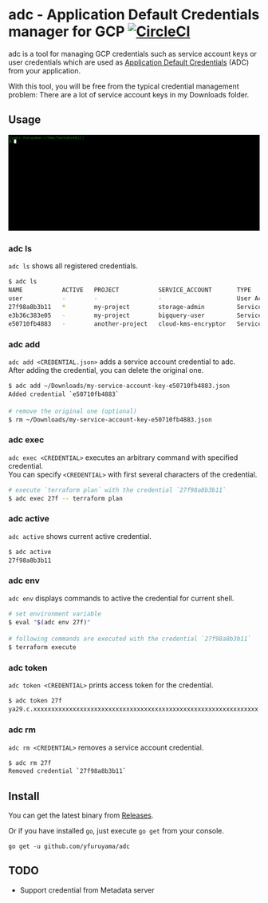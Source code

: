 adc - Application Default Credentials manager for GCP [![CircleCI](https://circleci.com/gh/yfuruyama/adc.svg?style=svg)](https://circleci.com/gh/yfuruyama/adc)
===

adc is a tool for managing GCP credentials such as service account keys or user credentials which are used as [Application Default Credentials](https://cloud.google.com/docs/authentication/production) (ADC) from your application.

With this tool, you will be free from the typical credential management problem: There are a lot of service account keys in my Downloads folder.

## Usage

![gif](https://github.com/yfuruyama/adc/blob/master/screencast.gif)

### adc ls

`adc ls` shows all registered credentials.

```sh
$ adc ls
NAME           ACTIVE   PROJECT           SERVICE_ACCOUNT       TYPE
user           -        -                 -                     User Account
27f98a8b3b11   *        my-project        storage-admin         Service Account
e3b36c383e05   -        my-project        bigquery-user         Service Account
e50710fb4883   -        another-project   cloud-kms-encryptor   Service Account
```

### adc add

`adc add <CREDENTIAL.json>` adds a service account credential to adc.  
After adding the credential, you can delete the original one.

```sh
$ adc add ~/Downloads/my-service-account-key-e50710fb4883.json
Added credential `e50710fb4883`

# remove the original one (optional)
$ rm ~/Downloads/my-service-account-key-e50710fb4883.json
```

### adc exec

`adc exec <CREDENTIAL>` executes an arbitrary command with specified credential.  
You can specify `<CREDENTIAL>` with first several characters of the credential.

```sh
# execute `terraform plan` with the credential `27f98a8b3b11`
$ adc exec 27f -- terraform plan
```

### adc active

`adc active` shows current active credential.

```sh
$ adc active
27f98a8b3b11
```

### adc env

`adc env` displays commands to active the credential for current shell.

```sh
# set environment variable
$ eval "$(adc env 27f)"

# following commands are executed with the credential `27f98a8b3b11`
$ terraform execute
```

### adc token

`adc token <CREDENTIAL>` prints access token for the credential.

```sh
$ adc token 27f
ya29.c.xxxxxxxxxxxxxxxxxxxxxxxxxxxxxxxxxxxxxxxxxxxxxxxxxxxxxxxxxxxxxxx
```

### adc rm

`adc rm <CREDENTIAL>` removes a service account credential.

```sh
$ adc rm 27f
Removed credential `27f98a8b3b11`
```

## Install

You can get the latest binary from [Releases](https://github.com/yfuruyama/adc/releases).

Or if you have installed `go`, just execute `go get` from your console.

```
go get -u github.com/yfuruyama/adc
```

## TODO

* Support credential from Metadata server
